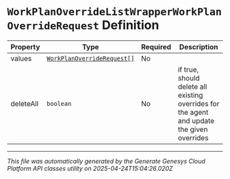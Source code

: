 # `WorkPlanOverrideListWrapperWorkPlanOverrideRequest` Definition

| Property | Type | Required | Description |
|----------|------|----------|-------------|
| values | [`WorkPlanOverrideRequest[]`](workplanoverriderequest-definition.md) | No |  |
| deleteAll | `boolean` | No | if true, should delete all existing overrides for the agent and update the given overrides |

---

*This file was automatically generated by the Generate Genesys Cloud Platform API classes utility on 2025-04-24T15:04:26.020Z*